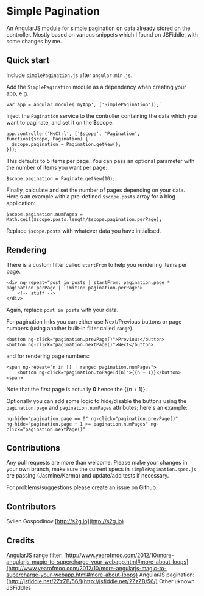# Simple Pagination

An AngularJS module for simple pagination on data already stored on the controller. Mostly based on various snippets which I found on JSFiddle, with some changes by me.

## Quick start

Include `simplePagination.js` after `angular.min.js`.

Add the `SimplePagination` module as a dependency when creating your app, e.g.

```
var app = angular.module('myApp', ['SimplePagination']);`
```

Inject the `Pagination` service to the controller containing the data which you want to paginate, and set it on the $scope:

```
app.controller('MyCtrl', ['$scope', 'Pagination',   
function($scope, Pagination) {
  $scope.pagination = Pagination.getNew();
}]);
```

This defaults to 5 items per page. You can pass an optional parameter with the number of items you want per page:

```
$scope.pagination = Paginate.getNew(10);
```

Finally, calculate and set the number of pages depending on your data. Here's an example with a pre-defined `$scope.posts` array for a blog application:

```
$scope.pagination.numPages = Math.ceil($scope.posts.length/$scope.pagination.perPage);
```

Replace `$scope.posts` with whatever data you have initialised.

## Rendering

There is a custom filter called `startFrom` to help you rendering items per page.

```
<div ng-repeat="post in posts | startFrom: pagination.page * pagination.perPage | limitTo: pagination.perPage">
	<!-- stuff -->
</div>
```

Again, replace `post in posts` with your data.

For pagination links you can either use Next/Previous buttons or page numbers (using another built-in filter called `range`).

```
<button ng-click="pagination.prevPage()">Previous</button>
<button ng-click="pagination.nextPage()">Next</button>
```

and for rendering page numbers:

```
<span ng-repeat="n in [] | range: pagination.numPages">
	<button ng-click="pagination.toPageId(n)">{{n + 1}}</button>
<span>
```

Note that the first page is actually __0__ hence the {{n + 1}}.

Optionally you can add some logic to hide/disable the buttons using the `pagination.page` and `pagination.numPages` attributes; here's an example:

```
ng-hide="pagination.page == 0" ng-click="pagination.prevPage()"
ng-hide="pagination.page + 1 >= pagination.numPages" ng-click="pagination.nextPage()"
```

## Contributions

Any pull requests are more than welcome. Please make your changes in your own branch, make sure the current specs in `simplePagination.spec.js` are passing (Jasmine/Karma) and update/add tests if necessary.

For problems/suggestions please create an issue on Github.

## Contributors

Svilen Gospodinov [http://s2g.io](http://s2g.io)

## Credits

AngularJS range filter: [http://www.yearofmoo.com/2012/10/more-angularjs-magic-to-supercharge-your-webapp.html#more-about-loops](http://www.yearofmoo.com/2012/10/more-angularjs-magic-to-supercharge-your-webapp.html#more-about-loops)
AngularJS pagination: [http://jsfiddle.net/2ZzZB/56/](http://jsfiddle.net/2ZzZB/56/)
Other uknown JSFiddles
